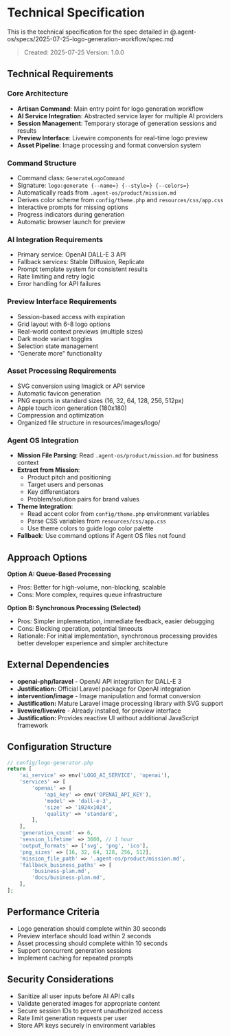# Technical Specification

This is the technical specification for the spec detailed in @.agent-os/specs/2025-07-25-logo-generation-workflow/spec.md

> Created: 2025-07-25
> Version: 1.0.0

## Technical Requirements

### Core Architecture
- **Artisan Command**: Main entry point for logo generation workflow
- **AI Service Integration**: Abstracted service layer for multiple AI providers
- **Session Management**: Temporary storage of generation sessions and results
- **Preview Interface**: Livewire components for real-time logo preview
- **Asset Pipeline**: Image processing and format conversion system

### Command Structure
- Command class: `GenerateLogoCommand`
- Signature: `logo:generate {--name=} {--style=} {--colors=}`
- Automatically reads from `.agent-os/product/mission.md`
- Derives color scheme from `config/theme.php` and `resources/css/app.css`
- Interactive prompts for missing options
- Progress indicators during generation
- Automatic browser launch for preview

### AI Integration Requirements
- Primary service: OpenAI DALL-E 3 API
- Fallback services: Stable Diffusion, Replicate
- Prompt template system for consistent results
- Rate limiting and retry logic
- Error handling for API failures

### Preview Interface Requirements
- Session-based access with expiration
- Grid layout with 6-8 logo options
- Real-world context previews (multiple sizes)
- Dark mode variant toggles
- Selection state management
- "Generate more" functionality

### Asset Processing Requirements
- SVG conversion using Imagick or API service
- Automatic favicon generation
- PNG exports in standard sizes (16, 32, 64, 128, 256, 512px)
- Apple touch icon generation (180x180)
- Compression and optimization
- Organized file structure in resources/images/logo/

### Agent OS Integration
- **Mission File Parsing**: Read `.agent-os/product/mission.md` for business context
- **Extract from Mission**:
  - Product pitch and positioning
  - Target users and personas
  - Key differentiators
  - Problem/solution pairs for brand values
- **Theme Integration**: 
  - Read accent color from `config/theme.php` environment variables
  - Parse CSS variables from `resources/css/app.css`
  - Use theme colors to guide logo color palette
- **Fallback**: Use command options if Agent OS files not found

## Approach Options

**Option A: Queue-Based Processing**
- Pros: Better for high-volume, non-blocking, scalable
- Cons: More complex, requires queue infrastructure

**Option B: Synchronous Processing (Selected)**
- Pros: Simpler implementation, immediate feedback, easier debugging
- Cons: Blocking operation, potential timeouts
- Rationale: For initial implementation, synchronous processing provides better developer experience and simpler architecture

## External Dependencies

- **openai-php/laravel** - OpenAI API integration for DALL-E 3
- **Justification:** Official Laravel package for OpenAI integration
- **intervention/image** - Image manipulation and format conversion
- **Justification:** Mature Laravel image processing library with SVG support
- **livewire/livewire** - Already installed, for preview interface
- **Justification:** Provides reactive UI without additional JavaScript framework

## Configuration Structure

```php
// config/logo-generator.php
return [
    'ai_service' => env('LOGO_AI_SERVICE', 'openai'),
    'services' => [
        'openai' => [
            'api_key' => env('OPENAI_API_KEY'),
            'model' => 'dall-e-3',
            'size' => '1024x1024',
            'quality' => 'standard',
        ],
    ],
    'generation_count' => 6,
    'session_lifetime' => 3600, // 1 hour
    'output_formats' => ['svg', 'png', 'ico'],
    'png_sizes' => [16, 32, 64, 128, 256, 512],
    'mission_file_path' => '.agent-os/product/mission.md',
    'fallback_business_paths' => [
        'business-plan.md',
        'docs/business-plan.md',
    ],
];
```

## Performance Criteria

- Logo generation should complete within 30 seconds
- Preview interface should load within 2 seconds
- Asset processing should complete within 10 seconds
- Support concurrent generation sessions
- Implement caching for repeated prompts

## Security Considerations

- Sanitize all user inputs before AI API calls
- Validate generated images for appropriate content
- Secure session IDs to prevent unauthorized access
- Rate limit generation requests per user
- Store API keys securely in environment variables